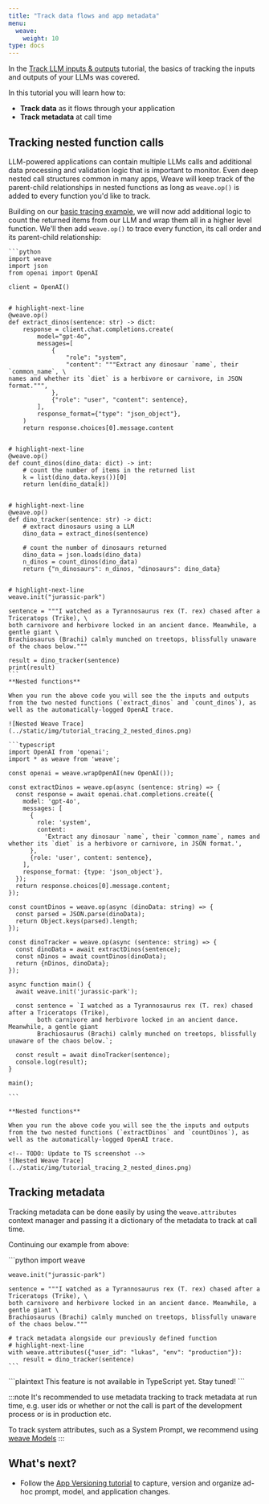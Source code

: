 ```yaml
---
title: "Track data flows and app metadata"
menu:
  weave:
    weight: 10
type: docs
--- 
```


In the [Track LLM inputs & outputs](/quickstart) tutorial, the basics of tracking the inputs and outputs of your LLMs was covered.

In this tutorial you will learn how to:

- **Track data** as it flows through your application
- **Track metadata** at call time

## Tracking nested function calls

LLM-powered applications can contain multiple LLMs calls and additional data processing and validation logic that is important to monitor. Even deep nested call structures common in many apps, Weave will keep track of the parent-child relationships in nested functions as long as `weave.op()` is added to every function you'd like to track.

Building on our [basic tracing example](/quickstart), we will now add additional logic to count the returned items from our LLM and wrap them all in a higher level function. We'll then add `weave.op()` to trace every function, its call order and its parent-child relationship:

<Tabs groupId="programming-language" queryString>
  <TabItem value="python" label="Python" default>

    ```python
    import weave
    import json
    from openai import OpenAI

    client = OpenAI()


    # highlight-next-line
    @weave.op()
    def extract_dinos(sentence: str) -> dict:
        response = client.chat.completions.create(
            model="gpt-4o",
            messages=[
                {
                    "role": "system",
                    "content": """Extract any dinosaur `name`, their `common_name`, \
    names and whether its `diet` is a herbivore or carnivore, in JSON format.""",
                },
                {"role": "user", "content": sentence},
            ],
            response_format={"type": "json_object"},
        )
        return response.choices[0].message.content


    # highlight-next-line
    @weave.op()
    def count_dinos(dino_data: dict) -> int:
        # count the number of items in the returned list
        k = list(dino_data.keys())[0]
        return len(dino_data[k])


    # highlight-next-line
    @weave.op()
    def dino_tracker(sentence: str) -> dict:
        # extract dinosaurs using a LLM
        dino_data = extract_dinos(sentence)

        # count the number of dinosaurs returned
        dino_data = json.loads(dino_data)
        n_dinos = count_dinos(dino_data)
        return {"n_dinosaurs": n_dinos, "dinosaurs": dino_data}


    # highlight-next-line
    weave.init("jurassic-park")

    sentence = """I watched as a Tyrannosaurus rex (T. rex) chased after a Triceratops (Trike), \
    both carnivore and herbivore locked in an ancient dance. Meanwhile, a gentle giant \
    Brachiosaurus (Brachi) calmly munched on treetops, blissfully unaware of the chaos below."""

    result = dino_tracker(sentence)
    print(result)
    ```
    **Nested functions**

    When you run the above code you will see the the inputs and outputs from the two nested functions (`extract_dinos` and `count_dinos`), as well as the automatically-logged OpenAI trace.

    ![Nested Weave Trace](../static/img/tutorial_tracing_2_nested_dinos.png)

  </TabItem>
  <TabItem value="typescript" label="TypeScript">

    ```typescript
    import OpenAI from 'openai';
    import * as weave from 'weave';

    const openai = weave.wrapOpenAI(new OpenAI());

    const extractDinos = weave.op(async (sentence: string) => {
      const response = await openai.chat.completions.create({
        model: 'gpt-4o',
        messages: [
          {
            role: 'system',
            content:
              'Extract any dinosaur `name`, their `common_name`, names and whether its `diet` is a herbivore or carnivore, in JSON format.',
          },
          {role: 'user', content: sentence},
        ],
        response_format: {type: 'json_object'},
      });
      return response.choices[0].message.content;
    });

    const countDinos = weave.op(async (dinoData: string) => {
      const parsed = JSON.parse(dinoData);
      return Object.keys(parsed).length;
    });

    const dinoTracker = weave.op(async (sentence: string) => {
      const dinoData = await extractDinos(sentence);
      const nDinos = await countDinos(dinoData);
      return {nDinos, dinoData};
    });

    async function main() {
      await weave.init('jurassic-park');

      const sentence = `I watched as a Tyrannosaurus rex (T. rex) chased after a Triceratops (Trike),
            both carnivore and herbivore locked in an ancient dance. Meanwhile, a gentle giant
            Brachiosaurus (Brachi) calmly munched on treetops, blissfully unaware of the chaos below.`;

      const result = await dinoTracker(sentence);
      console.log(result);
    }

    main();

    ```

    **Nested functions**

    When you run the above code you will see the the inputs and outputs from the two nested functions (`extractDinos` and `countDinos`), as well as the automatically-logged OpenAI trace.

    <!-- TODO: Update to TS screenshot -->
    ![Nested Weave Trace](../static/img/tutorial_tracing_2_nested_dinos.png)

  </TabItem>
</Tabs>

## Tracking metadata

Tracking metadata can be done easily by using the `weave.attributes` context manager and passing it a dictionary of the metadata to track at call time.

Continuing our example from above:

<Tabs groupId="programming-language" queryString>
  <TabItem value="python" label="Python" default>
    ```python
    import weave

    weave.init("jurassic-park")

    sentence = """I watched as a Tyrannosaurus rex (T. rex) chased after a Triceratops (Trike), \
    both carnivore and herbivore locked in an ancient dance. Meanwhile, a gentle giant \
    Brachiosaurus (Brachi) calmly munched on treetops, blissfully unaware of the chaos below."""

    # track metadata alongside our previously defined function
    # highlight-next-line
    with weave.attributes({"user_id": "lukas", "env": "production"}):
        result = dino_tracker(sentence)
    ```

  </TabItem>
  <TabItem value="typescript" label="TypeScript">
    ```plaintext
    This feature is not available in TypeScript yet.  Stay tuned!
    ```
  </TabItem>
</Tabs>

:::note
It's recommended to use metadata tracking to track metadata at run time, e.g. user ids or whether or not the call is part of the development process or is in production etc.

To track system attributes, such as a System Prompt, we recommend using [weave Models](guides/core-types/models)
:::

## What's next?

- Follow the [App Versioning tutorial](/tutorial-weave_models) to capture, version and organize ad-hoc prompt, model, and application changes.
